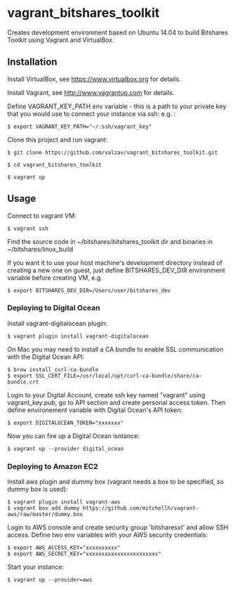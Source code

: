 # vagrant_bitshares_toolkit

Creates development environment based on Ubuntu 14.04 to build Bitshares Toolkit using Vagrant and VirtualBox.


## Installation

Install VirtualBox, see https://www.virtualbox.org for details.

Install Vagrant, see http://www.vagrantup.com for details.

Define VAGRANT_KEY_PATH env variable - this is a path to your private key that you would use to connect your instance via ssh:
e.g. :

	$ export VAGRANT_KEY_PATH="~/.ssh/vagrant_key"

Clone this project and run vagrant:

    $ git clone https://github.com/valzav/vagrant_bitshares_toolkit.git

    $ cd vagrant_bitshares_toolkit

    $ vagrant up

## Usage

Connect to vagrant VM:

    $ vagrant ssh

Find the source code in ~/bitshares/bitshares_toolkit dir and binaries in ~/bitshares/linux_build

If you want it to use your host machine's development directory instead of creating a new one on guest,
just define BITSHARES_DEV_DIR environment variable before creating VM, e.g.

    $ export BITSHARES_DEV_DIR=/Users/user/bitshares_dev


### Deploying to Digital Ocean

Install vagrant-digitalocean plugin:

	$ vagrant plugin install vagrant-digitalocean


On Mac you may need to install a CA bundle to enable SSL communication with the Digital Ocean API:

	$ brew install curl-ca-bundle
	$ export SSL_CERT_FILE=/usr/local/opt/curl-ca-bundle/share/ca-bundle.crt

Login to your Digital Account, create ssh key named "vagrant" using vagrant_key.pub, go to API section and create personal access token.
Then define environement variable with Digital Ocean's API token:

	$ export DIGITALOCEAN_TOKEN="xxxxxxx"

Now you can fire up a Digital Ocean isntance:

	$ vagrant up --provider digital_ocean


### Deploying to Amazon EC2

Install aws plugin and dummy box (vagrant needs a box to be specified, so dummy box is used):

	$ vagrant plugin install vagrant-aws
	$ vagrant box add dummy https://github.com/mitchellh/vagrant-aws/raw/master/dummy.box

Login to AWS console and create security group 'bitsharesxt' and allow SSH access.
Define two env variables with your AWS security credentials:

	$ export AWS_ACCESS_KEY="xxxxxxxxxx"
	$ export AWS_SECRET_KEY="xxxxxxxxxxxxxxxxxxxxxxx"

Start your instance:

	$ vagrant up --provider=aws
